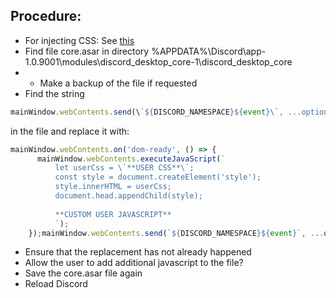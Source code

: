 ## Procedure: 
- For injecting CSS: See [this](https://gist.github.com/ebith/fa0381b8b386c349da4dd474957791f9)
- Find file core.asar in directory %APPDATA%\Discord\app-1.0.9001\modules\discord_desktop_core-1\discord_desktop_core
- - Make a backup of the file if requested
- Find the string 
```js 
mainWindow.webContents.send(\`${DISCORD_NAMESPACE}${event}\`, ...options); 
``` 
in the file and replace it with:
```js
mainWindow.webContents.on('dom-ready', () => {
      mainWindow.webContents.executeJavaScript(`
          let userCss = \`**USER CSS**\`;
          const style = document.createElement('style');
          style.innerHTML = userCss;
          document.head.appendChild(style);
          
          **CUSTOM USER JAVASCRIPT**
          `);
    });mainWindow.webContents.send(`${DISCORD_NAMESPACE}${event}`, ...options);
```
  - Ensure that the replacement has not already happened
  - Allow the user to add additional javascript to the file?
- Save the core.asar file again
- Reload Discord